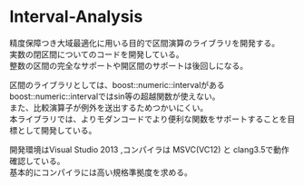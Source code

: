 Interval-Analysis
=================
精度保障つき大域最適化に用いる目的で区間演算のライブラリを開発する。  
実数の閉区間についてのコードを開発している。  
整数の区間の完全なサポートや開区間のサポートは後回しになる。 


区間のライブラリとしては、boost::numeric::intervalがある  
boost::numeric::intervalではsin等の超越関数が使えない。  
また、比較演算子が例外を送出するためつかいにくい。  
本ライブラリでは、よりモダンコードでより便利な関数をサポートすることを目標として開発している。  


開発環境はVisual Studio 2013 ,コンパイラは MSVC(VC12) と clang3.5で動作確認している。  
基本的にコンパイラには高い規格準拠度を求める。  
